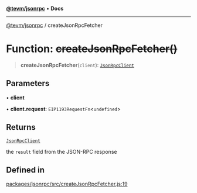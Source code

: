 [**@tevm/jsonrpc**](../README.md) • **Docs**

***

[@tevm/jsonrpc](../globals.md) / createJsonRpcFetcher

# Function: ~~createJsonRpcFetcher()~~

> **createJsonRpcFetcher**(`client`): [`JsonRpcClient`](../type-aliases/JsonRpcClient.md)

## Parameters

• **client**

• **client.request**: `EIP1193RequestFn`\<`undefined`\>

## Returns

[`JsonRpcClient`](../type-aliases/JsonRpcClient.md)

the `result` field from the JSON-RPC response

## Defined in

[packages/jsonrpc/src/createJsonRpcFetcher.js:19](https://github.com/qbzzt/tevm-monorepo/blob/main/packages/jsonrpc/src/createJsonRpcFetcher.js#L19)
